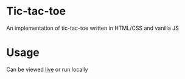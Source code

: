 # Tic-tac-toe
An implementation of tic-tac-toe written in HTML/CSS
and vanilla JS

# Usage
Can be viewed [live](https://blessedonekobo.github.io/tic-tac-toe/) or run locally
